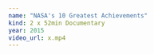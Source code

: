 ```yaml
---
name: "NASA's 10 Greatest Achievements"
kind: 2 x 52min Documentary
year: 2015
video_url: x.mp4
---
```

